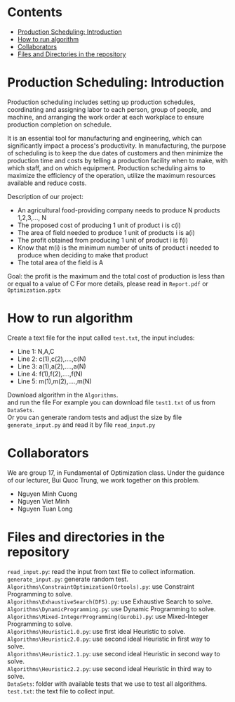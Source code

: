 # Contents
- [Production Scheduling: Introduction](#production-scheduling-introduction)
- [How to run algorithm](#how-to-run-algorithm)
- [Collaborators](#collaborators)
- [Files and Directories in the repository](#files-and-directories-in-the-repository)
# Production Scheduling: Introduction
Production scheduling includes setting up production schedules, coordinating and assigning labor to each person, group of people, and machine, and arranging the work order at each workplace to ensure production completion on schedule.

It is an essential tool for manufacturing and engineering, which can significantly impact a process's productivity. In manufacturing, the purpose of scheduling is to keep the due dates of customers and then minimize the production time and costs by telling a production facility when to make, with which staff, and on which equipment. Production scheduling aims to maximize the efficiency of the operation, utilize the maximum resources available and reduce costs.

Description of our project:
- An agricultural food-providing company needs to produce N products 1,2,3,..., N
- The proposed cost of producing 1 unit of product i is c(i)
- The area of field needed to produce 1 unit of products i is a(i)
- The profit obtained from producing 1 unit of product i is f(i)
- Know that m(i) is the minimum number of units of product i needed to produce when deciding to make that product
- The total area of the field is A

Goal: the profit is the maximum and the total cost of production is less than or equal to a value of C
For more details, please read in `Report.pdf` or `Optimization.pptx`

# How to run algorithm
Create a text file for the input called `test.txt`, the input includes:
- Line 1: N,A,C
- Line 2: c(1),c(2),….,c(N)
- Line 3: a(1),a(2),….,a(N)
- Line 4: f(1),f(2),….,f(N)
- Line 5: m(1),m(2),….,m(N)

Download algorithm in the `Algorithms`.<br> and run the file 
For example you can download file `test1.txt` of us from `DataSets`.<br>
Or you can generate random tests and adjust the size by file `generate_input.py` and read it by file `read_input.py`
# Collaborators
We are group 17, in Fundamental of Optimization class. Under the guidance of our lecturer, Bui Quoc Trung, we work together on this problem.
- Nguyen Minh Cuong
- Nguyen Viet Minh
- Nguyen Tuan Long
# Files and directories in the repository
`read_input.py`: read the input from text file to collect information.<br>
`generate_input.py`: generate random test.<br>
`Algorithms\ConstraintOptimization(Ortools).py`: use Constraint Programming to solve.<br>
`Algorithms\ExhaustiveSearch(DFS).py`: use Exhaustive Search to solve.<br>
`Algorithms\DynamicProgramming.py`: use Dynamic Programming to solve.<br>
`Algorithms\Mixed-IntegerProgramming(Gurobi).py`: use Mixed-Integer Programming to solve.<br>
`Algorithms\Heuristic1.0.py`: use first ideal Heuristic to solve.<br>
`Algorithms\Heuristic2.0.py`: use second ideal Heuristic in first way to solve.<br>
`Algorithms\Heuristic2.1.py`: use second ideal Heuristic in second way to solve.<br>
`Algorithms\Heuristic2.2.py`: use second ideal Heuristic in third way to solve.<br>
`DataSets`: folder with available tests that we use to test all algorithms.<br>
`test.txt`: the text file to collect input.<br>
